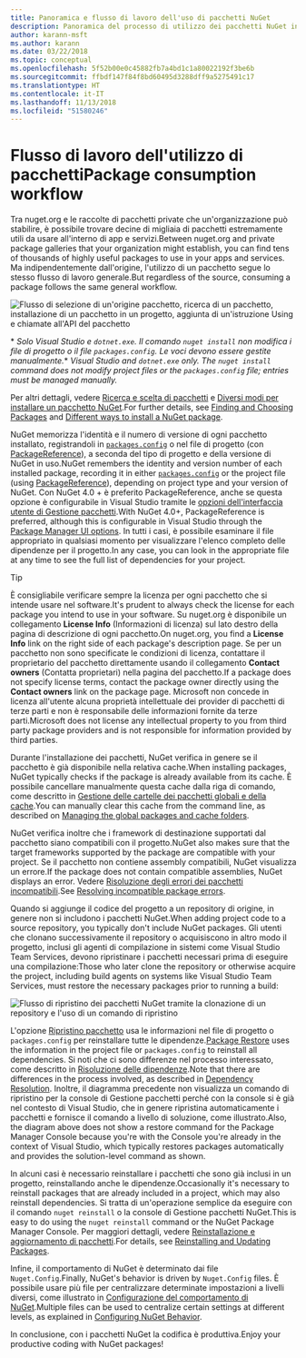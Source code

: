 ```yaml
---
title: Panoramica e flusso di lavoro dell'uso di pacchetti NuGet
description: Panoramica del processo di utilizzo dei pacchetti NuGet in un progetto, con collegamenti ad altre parti specifiche del processo.
author: karann-msft
ms.author: karann
ms.date: 03/22/2018
ms.topic: conceptual
ms.openlocfilehash: 5f52b00e0c45882fb7a4bd1c1a80022192f3be6b
ms.sourcegitcommit: ffbdf147f84f8bd60495d3288dff9a5275491c17
ms.translationtype: HT
ms.contentlocale: it-IT
ms.lasthandoff: 11/13/2018
ms.locfileid: "51580246"
---
```

# <a name="package-consumption-workflow"></a><span data-ttu-id="dc8dc-103">Flusso di lavoro dell'utilizzo di pacchetti</span><span class="sxs-lookup"><span data-stu-id="dc8dc-103">Package consumption workflow</span></span>

<span data-ttu-id="dc8dc-104">Tra nuget.org e le raccolte di pacchetti private che un'organizzazione può stabilire, è possibile trovare decine di migliaia di pacchetti estremamente utili da usare all'interno di app e servizi.</span><span class="sxs-lookup"><span data-stu-id="dc8dc-104">Between nuget.org and private package galleries that your organization might establish, you can find tens of thousands of highly useful packages to use in your apps and services.</span></span> <span data-ttu-id="dc8dc-105">Ma indipendentemente dall'origine, l'utilizzo di un pacchetto segue lo stesso flusso di lavoro generale.</span><span class="sxs-lookup"><span data-stu-id="dc8dc-105">But regardless of the source, consuming a package follows the same general workflow.</span></span>

![Flusso di selezione di un'origine pacchetto, ricerca di un pacchetto, installazione di un pacchetto in un progetto, aggiunta di un'istruzione Using e chiamate all'API del pacchetto](media/Overview-01-GeneralFlow.png)

<span data-ttu-id="dc8dc-107">\* _Solo Visual Studio e `dotnet.exe`. Il comando `nuget install` non modifica i file di progetto o il file `packages.config`. Le voci devono essere gestite manualmente._</span><span class="sxs-lookup"><span data-stu-id="dc8dc-107">\* _Visual Studio and `dotnet.exe` only. The `nuget install` command does not modify project files or the `packages.config` file; entries must be managed manually._</span></span>

<span data-ttu-id="dc8dc-108">Per altri dettagli, vedere [Ricerca e scelta di pacchetti](../consume-packages/finding-and-choosing-packages.md) e [Diversi modi per installare un pacchetto NuGet](ways-to-install-a-package.md).</span><span class="sxs-lookup"><span data-stu-id="dc8dc-108">For further details, see [Finding and Choosing Packages](../consume-packages/finding-and-choosing-packages.md) and [Different ways to install a NuGet package](ways-to-install-a-package.md).</span></span>

<span data-ttu-id="dc8dc-109">NuGet memorizza l'identità e il numero di versione di ogni pacchetto installato, registrandoli in [`packages.config`](../reference/packages-config.md) o nel file di progetto (con [PackageReference](../consume-packages/package-references-in-project-files.md)), a seconda del tipo di progetto e della versione di NuGet in uso.</span><span class="sxs-lookup"><span data-stu-id="dc8dc-109">NuGet remembers the identity and version number of each installed package, recording it in either [`packages.config`](../reference/packages-config.md) or the project file (using [PackageReference](../consume-packages/package-references-in-project-files.md)), depending on project type and your version of NuGet.</span></span> <span data-ttu-id="dc8dc-110">Con NuGet 4.0 + è preferito PackageReference, anche se questa opzione è configurabile in Visual Studio tramite le [opzioni dell'interfaccia utente di Gestione pacchetti](../tools/package-manager-ui.md).</span><span class="sxs-lookup"><span data-stu-id="dc8dc-110">With NuGet 4.0+, PackageReference is preferred, although this is configurable in Visual Studio through the [Package Manager UI options](../tools/package-manager-ui.md).</span></span> <span data-ttu-id="dc8dc-111">In tutti i casi, è possibile esaminare il file appropriato in qualsiasi momento per visualizzare l'elenco completo delle dipendenze per il progetto.</span><span class="sxs-lookup"><span data-stu-id="dc8dc-111">In any case, you can look in the appropriate file at any time to see the full list of dependencies for your project.</span></span>

> [!Tip]
> <span data-ttu-id="dc8dc-112">È consigliabile verificare sempre la licenza per ogni pacchetto che si intende usare nel software.</span><span class="sxs-lookup"><span data-stu-id="dc8dc-112">It's prudent to always check the license for each package you intend to use in your software.</span></span> <span data-ttu-id="dc8dc-113">Su nuget.org è disponibile un collegamento **License Info** (Informazioni di licenza) sul lato destro della pagina di descrizione di ogni pacchetto.</span><span class="sxs-lookup"><span data-stu-id="dc8dc-113">On nuget.org, you find a **License Info** link on the right side of each package's description page.</span></span> <span data-ttu-id="dc8dc-114">Se per un pacchetto non sono specificate le condizioni di licenza, contattare il proprietario del pacchetto direttamente usando il collegamento **Contact owners** (Contatta proprietari) nella pagina del pacchetto.</span><span class="sxs-lookup"><span data-stu-id="dc8dc-114">If a package does not specify license terms, contact the package owner directly using the **Contact owners** link on the package page.</span></span> <span data-ttu-id="dc8dc-115">Microsoft non concede in licenza all'utente alcuna proprietà intellettuale dei provider di pacchetti di terze parti e non è responsabile delle informazioni fornite da terze parti.</span><span class="sxs-lookup"><span data-stu-id="dc8dc-115">Microsoft does not license any intellectual property to you from third party package providers and is not responsible for information provided by third parties.</span></span>

<span data-ttu-id="dc8dc-116">Durante l'installazione dei pacchetti, NuGet verifica in genere se il pacchetto è già disponibile nella relativa cache.</span><span class="sxs-lookup"><span data-stu-id="dc8dc-116">When installing packages, NuGet typically checks if the package is already available from its cache.</span></span> <span data-ttu-id="dc8dc-117">È possibile cancellare manualmente questa cache dalla riga di comando, come descritto in [Gestione delle cartelle dei pacchetti globali e della cache](../consume-packages/managing-the-global-packages-and-cache-folders.md).</span><span class="sxs-lookup"><span data-stu-id="dc8dc-117">You can manually clear this cache from the command line, as described on [Managing the global packages and cache folders](../consume-packages/managing-the-global-packages-and-cache-folders.md).</span></span>

<span data-ttu-id="dc8dc-118">NuGet verifica inoltre che i framework di destinazione supportati dal pacchetto siano compatibili con il progetto.</span><span class="sxs-lookup"><span data-stu-id="dc8dc-118">NuGet also makes sure that the target frameworks supported by the package are compatible with your project.</span></span> <span data-ttu-id="dc8dc-119">Se il pacchetto non contiene assembly compatibili, NuGet visualizza un errore.</span><span class="sxs-lookup"><span data-stu-id="dc8dc-119">If the package does not contain compatible assemblies, NuGet displays an error.</span></span> <span data-ttu-id="dc8dc-120">Vedere [Risoluzione degli errori dei pacchetti incompatibili](dependency-resolution.md#resolving-incompatible-package-errors).</span><span class="sxs-lookup"><span data-stu-id="dc8dc-120">See [Resolving incompatible package errors](dependency-resolution.md#resolving-incompatible-package-errors).</span></span>

<span data-ttu-id="dc8dc-121">Quando si aggiunge il codice del progetto a un repository di origine, in genere non si includono i pacchetti NuGet.</span><span class="sxs-lookup"><span data-stu-id="dc8dc-121">When adding project code to a source repository, you typically don't include NuGet packages.</span></span> <span data-ttu-id="dc8dc-122">Gli utenti che clonano successivamente il repository o acquisiscono in altro modo il progetto, inclusi gli agenti di compilazione in sistemi come Visual Studio Team Services, devono ripristinare i pacchetti necessari prima di eseguire una compilazione:</span><span class="sxs-lookup"><span data-stu-id="dc8dc-122">Those who later clone the repository or otherwise acquire the project, including build agents on systems like Visual Studio Team Services, must restore the necessary packages prior to running a build:</span></span>

![Flusso di ripristino dei pacchetti NuGet tramite la clonazione di un repository e l'uso di un comando di ripristino](media/Overview-02-RestoreFlow.png)

<span data-ttu-id="dc8dc-124">L'opzione [Ripristino pacchetto](../consume-packages/package-restore.md) usa le informazioni nel file di progetto o `packages.config` per reinstallare tutte le dipendenze.</span><span class="sxs-lookup"><span data-stu-id="dc8dc-124">[Package Restore](../consume-packages/package-restore.md) uses the information in the project file or `packages.config` to reinstall all dependencies.</span></span> <span data-ttu-id="dc8dc-125">Si noti che ci sono differenze nel processo interessato, come descritto in [Risoluzione delle dipendenze](../consume-packages/dependency-resolution.md).</span><span class="sxs-lookup"><span data-stu-id="dc8dc-125">Note that there are differences in the process involved, as described in [Dependency Resolution](../consume-packages/dependency-resolution.md).</span></span> <span data-ttu-id="dc8dc-126">Inoltre, il diagramma precedente non visualizza un comando di ripristino per la console di Gestione pacchetti perché con la console si è già nel contesto di Visual Studio, che in genere ripristina automaticamente i pacchetti e fornisce il comando a livello di soluzione, come illustrato.</span><span class="sxs-lookup"><span data-stu-id="dc8dc-126">Also, the diagram above does not show a restore command for the Package Manager Console because you're with the Console you're already in the context of Visual Studio, which typically restores packages automatically and provides the solution-level command as shown.</span></span>

<span data-ttu-id="dc8dc-127">In alcuni casi è necessario reinstallare i pacchetti che sono già inclusi in un progetto, reinstallando anche le dipendenze.</span><span class="sxs-lookup"><span data-stu-id="dc8dc-127">Occasionally it's necessary to reinstall packages that are already included in a project, which may also reinstall dependencies.</span></span> <span data-ttu-id="dc8dc-128">Si tratta di un'operazione semplice da eseguire con il comando `nuget reinstall` o la console di Gestione pacchetti NuGet.</span><span class="sxs-lookup"><span data-stu-id="dc8dc-128">This is easy to do using the `nuget reinstall` command or the NuGet Package Manager Console.</span></span> <span data-ttu-id="dc8dc-129">Per maggiori dettagli, vedere [Reinstallazione e aggiornamento di pacchetti](../consume-packages/reinstalling-and-updating-packages.md).</span><span class="sxs-lookup"><span data-stu-id="dc8dc-129">For details, see [Reinstalling and Updating Packages](../consume-packages/reinstalling-and-updating-packages.md).</span></span>

<span data-ttu-id="dc8dc-130">Infine, il comportamento di NuGet è determinato dai file `Nuget.Config`.</span><span class="sxs-lookup"><span data-stu-id="dc8dc-130">Finally, NuGet's behavior is driven by `Nuget.Config` files.</span></span> <span data-ttu-id="dc8dc-131">È possibile usare più file per centralizzare determinate impostazioni a livelli diversi, come illustrato in [Configurazione del comportamento di NuGet](../consume-packages/configuring-nuget-behavior.md).</span><span class="sxs-lookup"><span data-stu-id="dc8dc-131">Multiple files can be used to centralize certain settings at different levels, as explained in [Configuring NuGet Behavior](../consume-packages/configuring-nuget-behavior.md).</span></span>

<span data-ttu-id="dc8dc-132">In conclusione, con i pacchetti NuGet la codifica è produttiva.</span><span class="sxs-lookup"><span data-stu-id="dc8dc-132">Enjoy your productive coding with NuGet packages!</span></span>
